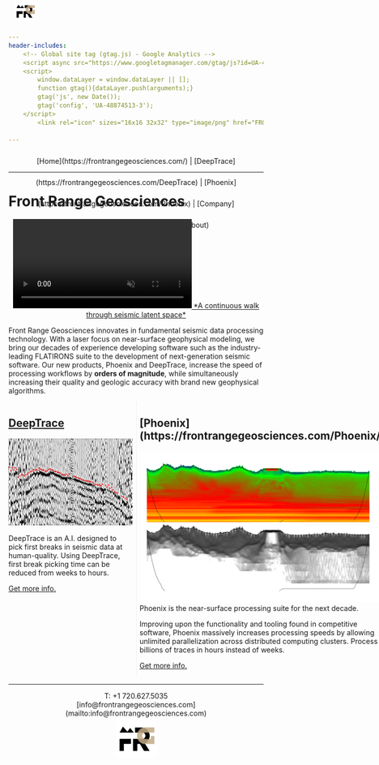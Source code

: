 ```yaml
---
header-includes:
	<!-- Global site tag (gtag.js) - Google Analytics -->
	<script async src="https://www.googletagmanager.com/gtag/js?id=UA-48874513-3"></script>
	<script>
		window.dataLayer = window.dataLayer || [];
	  	function gtag(){dataLayer.push(arguments);}
  		gtag('js', new Date());
  		gtag('config', 'UA-48874513-3');
	</script>
        <link rel="icon" sizes="16x16 32x32" type="image/png" href="FRGLogo.ico">

---
```

<div style="vertical-align: bottom;padding: 0px; margin: 0px;text-align: center; height: 3em;line-height: 3em; width: 100%;display: inline-block">
<img src="FRGLogo.png" style="position: absolute; left: 25%; top: 0px; max-height: 3em;"/>
[Home](https://frontrangegeosciences.com/) | [DeepTrace](https://frontrangegeosciences.com/DeepTrace) | [Phoenix](https://frontrangegeosciences.com/Phoenix) | [Company](https://frontrangegeosciences.com/About)</div>

<hr style="margin-top: 0px;"/>


# Front Range Geosciences

<a href="https://frontrangegeosciences.com/seismicgan/">
<center>
<video autoplay playsinline loop muted class="top" style="width: 70%;max-width: 670px;margin-left: auto; margin-right: auto;">
       <source src="resources/5820.mp4"
            type="video/mp4">
</video>
*A continuous walk through seismic latent space*
</center>
</a>

Front Range Geosciences innovates in fundamental seismic data processing technology. With a laser focus on near-surface geophysical modeling, we bring our decades of experience developing software such as the industry-leading FLATIRONS suite to the development of next-generation seismic software. Our new products, Phoenix and DeepTrace, increase the speed of processing workflows by **orders of magnitude**, while simultaneously increasing their quality and geologic accuracy with brand new geophysical algorithms.


<div style="-webkit-column-count: 2; -moz-column-count: 2; column-count: 2; -webkit-column-rule: 1px dotted #e0e0e0; -moz-column-rule: 1px dotted #e0e0e0; column-rule: 1px dotted #e0e0e0;">

<div style="display: inline-block;">


<h2 style="padding-top: 0px;"> <a href="https://frontrangegeosciences.com/DeepTrace/">DeepTrace</a></h2>
<a href="https://frontrangegeosciences.com/DeepTrace/">
<img src="resources/noisyseismic.png"/>
</a>

DeepTrace is an A.I. designed to pick first breaks in seismic data at human-quality. Using DeepTrace, first break picking time can be reduced from weeks to hours.

<a href="https://frontrangegeosciences.com/DeepTrace">Get more info.</a>
</div>

<p></p>


<div style="display: inline-block;">

<h2 style="padding-top: 0px;"> [Phoenix](https://frontrangegeosciences.com/Phoenix/) </h2>
<a href="https://frontrangegeosciences.com/Phoenix/">
<img src="geop/resources/combined.png"/>
</a>
Phoenix is the near-surface processing suite for the next decade. 

Improving upon the functionality and tooling found in competitive software, Phoenix massively increases processing speeds by allowing unlimited parallelization across distributed computing clusters. Process billions of traces in hours instead of weeks.

<a href="https://frontrangegeosciences.com/Phoenix">Get more info.</a>
</div>
</div>

---
<center style="padding-bottom: 0px; margin-bottom: 0px;">T: +1 720.627.5035
<br/>[info@frontrangegeosciences.com](mailto:info@frontrangegeosciences.com)
<br/>
<img src="FRGLogo.png" style="height: 80px;"/></center>
